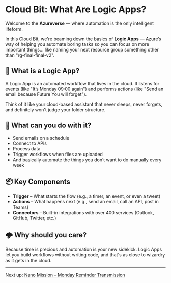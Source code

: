 # Cloud Bit: What Are Logic Apps?

Welcome to the **Azureverse** — where automation is the only intelligent lifeform.

In this Cloud Bit, we're beaming down the basics of **Logic Apps** — Azure’s way of helping you automate boring tasks so
you can focus on more important things... like naming your next resource group something other than "rg-final-final-v2".

## 🤖 What is a Logic App?

A Logic App is an automated workflow that lives in the cloud. It listens for events (like "It’s Monday 09:00 again") and
performs actions (like "Send an email because Future You will forget").

Think of it like your cloud-based assistant that never sleeps, never forgets, and definitely won't judge your folder
structure.

## 🚀 What can you do with it?

- Send emails on a schedule
- Connect to APIs
- Process data
- Trigger workflows when files are uploaded
- And basically automate the things you don’t want to do manually every week

## 📦 Key Components

- **Trigger** – What starts the flow (e.g., a timer, an event, or even a tweet)
- **Actions** – What happens next (e.g., send an email, call an API, post in Teams)
- **Connectors** – Built-in integrations with over 400 services (Outlook, GitHub, Twitter, etc.)

## 🌩️ Why should you care?

Because time is precious and automation is your new sidekick. Logic Apps let you build workflows without writing code,
and that's as close to wizardry as it gets in the cloud.

---
Next up: [Nano Mission – Monday Reminder Transmission](02-nano-missions-logic-apps)
